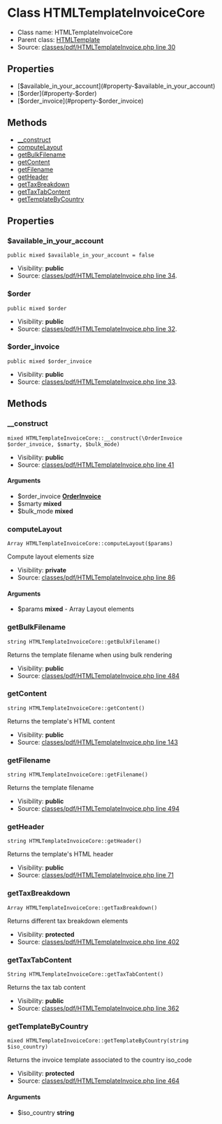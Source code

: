 Class HTMLTemplateInvoiceCore
=====================





* Class name: HTMLTemplateInvoiceCore
* Parent class: [HTMLTemplate](class.HTMLTemplateCore.md)
* Source: [classes/pdf/HTMLTemplateInvoice.php line 30](https://github.com/PrestaShop/PrestaShop/blob/1.6.1.1/classes/pdf/HTMLTemplateInvoice.php#L30)



Properties
----------

* [$available_in_your_account](#property-$available_in_your_account)
* [$order](#property-$order)
* [$order_invoice](#property-$order_invoice)

Methods
-------
* [__construct](#method-__construct)
* [computeLayout](#method-computeLayout)
* [getBulkFilename](#method-getBulkFilename)
* [getContent](#method-getContent)
* [getFilename](#method-getFilename)
* [getHeader](#method-getHeader)
* [getTaxBreakdown](#method-getTaxBreakdown)
* [getTaxTabContent](#method-getTaxTabContent)
* [getTemplateByCountry](#method-getTemplateByCountry)




Properties
----------


### <a name="property-$available_in_your_account"></a>$available_in_your_account

    public mixed $available_in_your_account = false





* Visibility: **public**
* Source: [classes/pdf/HTMLTemplateInvoice.php line 34](https://github.com/PrestaShop/PrestaShop/blob/1.6.1.1/classes/pdf/HTMLTemplateInvoice.php#L34).


### <a name="property-$order"></a>$order

    public mixed $order





* Visibility: **public**
* Source: [classes/pdf/HTMLTemplateInvoice.php line 32](https://github.com/PrestaShop/PrestaShop/blob/1.6.1.1/classes/pdf/HTMLTemplateInvoice.php#L32).


### <a name="property-$order_invoice"></a>$order_invoice

    public mixed $order_invoice





* Visibility: **public**
* Source: [classes/pdf/HTMLTemplateInvoice.php line 33](https://github.com/PrestaShop/PrestaShop/blob/1.6.1.1/classes/pdf/HTMLTemplateInvoice.php#L33).


Methods
-------


### <a name="method-__construct"></a>__construct

    mixed HTMLTemplateInvoiceCore::__construct(\OrderInvoice $order_invoice, $smarty, $bulk_mode)





* Visibility: **public**
* Source: [classes/pdf/HTMLTemplateInvoice.php line 41](https://github.com/PrestaShop/PrestaShop/blob/1.6.1.1/classes/pdf/HTMLTemplateInvoice.php#L41)


#### Arguments
* $order_invoice **[OrderInvoice](class.OrderInvoiceCore.md)**
* $smarty **mixed**
* $bulk_mode **mixed**



### <a name="method-computeLayout"></a>computeLayout

    Array HTMLTemplateInvoiceCore::computeLayout($params)

Compute layout elements size



* Visibility: **private**
* Source: [classes/pdf/HTMLTemplateInvoice.php line 86](https://github.com/PrestaShop/PrestaShop/blob/1.6.1.1/classes/pdf/HTMLTemplateInvoice.php#L86)


#### Arguments
* $params **mixed** - Array Layout elements



### <a name="method-getBulkFilename"></a>getBulkFilename

    string HTMLTemplateInvoiceCore::getBulkFilename()

Returns the template filename when using bulk rendering



* Visibility: **public**
* Source: [classes/pdf/HTMLTemplateInvoice.php line 484](https://github.com/PrestaShop/PrestaShop/blob/1.6.1.1/classes/pdf/HTMLTemplateInvoice.php#L484)




### <a name="method-getContent"></a>getContent

    string HTMLTemplateInvoiceCore::getContent()

Returns the template's HTML content



* Visibility: **public**
* Source: [classes/pdf/HTMLTemplateInvoice.php line 143](https://github.com/PrestaShop/PrestaShop/blob/1.6.1.1/classes/pdf/HTMLTemplateInvoice.php#L143)




### <a name="method-getFilename"></a>getFilename

    string HTMLTemplateInvoiceCore::getFilename()

Returns the template filename



* Visibility: **public**
* Source: [classes/pdf/HTMLTemplateInvoice.php line 494](https://github.com/PrestaShop/PrestaShop/blob/1.6.1.1/classes/pdf/HTMLTemplateInvoice.php#L494)




### <a name="method-getHeader"></a>getHeader

    string HTMLTemplateInvoiceCore::getHeader()

Returns the template's HTML header



* Visibility: **public**
* Source: [classes/pdf/HTMLTemplateInvoice.php line 71](https://github.com/PrestaShop/PrestaShop/blob/1.6.1.1/classes/pdf/HTMLTemplateInvoice.php#L71)




### <a name="method-getTaxBreakdown"></a>getTaxBreakdown

    Array HTMLTemplateInvoiceCore::getTaxBreakdown()

Returns different tax breakdown elements



* Visibility: **protected**
* Source: [classes/pdf/HTMLTemplateInvoice.php line 402](https://github.com/PrestaShop/PrestaShop/blob/1.6.1.1/classes/pdf/HTMLTemplateInvoice.php#L402)




### <a name="method-getTaxTabContent"></a>getTaxTabContent

    String HTMLTemplateInvoiceCore::getTaxTabContent()

Returns the tax tab content



* Visibility: **public**
* Source: [classes/pdf/HTMLTemplateInvoice.php line 362](https://github.com/PrestaShop/PrestaShop/blob/1.6.1.1/classes/pdf/HTMLTemplateInvoice.php#L362)




### <a name="method-getTemplateByCountry"></a>getTemplateByCountry

    mixed HTMLTemplateInvoiceCore::getTemplateByCountry(string $iso_country)

Returns the invoice template associated to the country iso_code



* Visibility: **protected**
* Source: [classes/pdf/HTMLTemplateInvoice.php line 464](https://github.com/PrestaShop/PrestaShop/blob/1.6.1.1/classes/pdf/HTMLTemplateInvoice.php#L464)


#### Arguments
* $iso_country **string**


